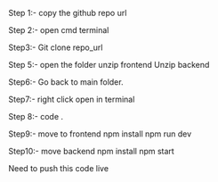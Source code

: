 Step 1:- copy the github repo url

Step 2:- open cmd terminal 

Step3:- Git clone repo_url

Step 5:- open the folder
               unzip frontend 
               Unzip backend

Step6:- Go back to main folder. 

Step7:- right click open in terminal 

Step 8:- code .

Step9:- move to frontend
            npm install 
            npm run dev

Step10:- move backend
          npm install 
          npm start

Need to push this code live

